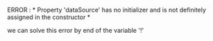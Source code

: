 ERROR : * Property 'dataSource' has no initializer and is not definitely assigned in the constructor *

we can solve this error by end of the variable '!'

